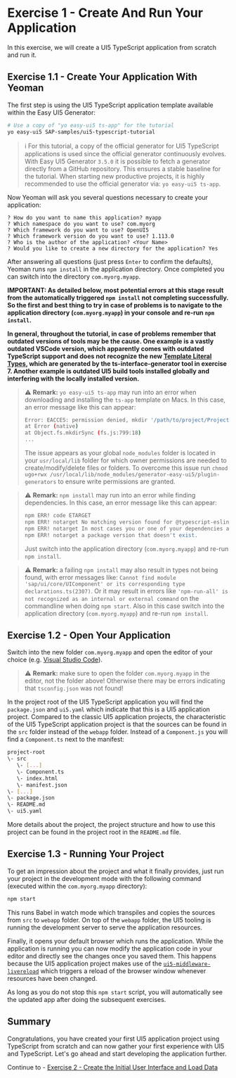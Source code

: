 # Exercise 1 - Create And Run Your Application

In this exercise, we will create a UI5 TypeScript application from scratch and run it.

## Exercise 1.1 - Create Your Application With Yeoman

The first step is using the UI5 TypeScript application template available within the Easy UI5 Generator:

```sh
# Use a copy of "yo easy-ui5 ts-app" for the tutorial
yo easy-ui5 SAP-samples/ui5-typescript-tutorial
```

> :information_source: For this tutorial, a copy of the official generator for UI5 TypeScript applications is used since the official generator continuously evolves. With Easy UI5 Generator `3.5.0` it is possible to fetch a generator directly from a GitHub repository. This ensures a stable baseline for the tutorial. When starting new productive projects, it is highly recommended to use the official generator via: `yo easy-ui5 ts-app`.

Now Yeoman will ask you several questions necessary to create your application:

```
? How do you want to name this application? myapp
? Which namespace do you want to use? com.myorg
? Which framework do you want to use? OpenUI5
? Which framework version do you want to use? 1.113.0
? Who is the author of the application? <Your Name>
? Would you like to create a new directory for the application? Yes
```

After answering all questions (just press `Enter` to confirm the defaults), Yeoman runs `npm install` in the application directory. Once completed you can switch into the directory `com.myorg.myapp`.

**IMPORTANT: As detailed below, most potential errors at this stage result from the automatically triggered `npm install` not completing successfully. So the first and best thing to try in case of problems is to navigate to the application directory (`com.myorg.myapp`) in your console and re-run `npm install`.**

**In general, throughout the tutorial, in case of problems remember that outdated versions of tools may be the cause. One example is a vastly outdated VSCode version, which apparently comes with outdated TypeScript support and does not recognize the new [Template Literal Types](https://www.typescriptlang.org/docs/handbook/2/template-literal-types.html), which are generated by the ts-interface-generator tool in exercise 7. Another example is outdated UI5 build tools installed globally and interfering with the locally installed version.**

> :warning: **Remark:** `yo easy-ui5 ts-app` may run into an error when downloading and installing the `ts-app` template on Macs. In this case, an error message like this can appear:
>
> ```sh
> Error: EACCES: permission denied, mkdir '/path/to/project/ProjectName'
> at Error (native)
> at Object.fs.mkdirSync (fs.js:799:18)
> ...
> ```
>
> The issue appears as your global `node_modules` folder is located in your `usr/local/lib` folder for which owner permissions are needed to create/modify/delete files or folders. To overcome this issue run `chmod ugo+rwx /usr/local/lib/node_modules/generator-easy-ui5/plugin-generators` to ensure write permissions are granted.

> :warning: **Remark:** `npm install` may run into an error while finding dependencies. In this case, an error message like this can appear:
>
> ```sh
> npm ERR! code ETARGET
> npm ERR! notarget No matching version found for @typescript-eslint/eslint-plugin@^5.6.0.
> npm ERR! notarget In most cases you or one of your dependencies are requesting
> npm ERR! notarget a package version that doesn't exist.
> ```
>
> Just switch into the application directory (`com.myorg.myapp`) and re-run `npm install`.

> :warning: **Remark:** a failing `npm install` may also result in types not being found, with error messages like: `Cannot find module 'sap/ui/core/UIComponent' or its corresponding type declarations.ts(2307)`. Or it may result in errors like `'npm-run-all' is not recognized as an internal or external command` on the commandline when doing `npm start`.
> Also in this case switch into the application directory (`com.myorg.myapp`) and re-run `npm install`.

## Exercise 1.2 - Open Your Application

Switch into the new folder `com.myorg.myapp` and open the editor of your choice (e.g. [Visual Studio Code](https://code.visualstudio.com/)).

> :warning: **Remark:** make sure to open the folder `com.myorg.myapp` in the editor, not the folder above! Otherwise there may be errors indicating that `tsconfig.json` was not found!

In the project root of the UI5 TypeScript application you will find the `package.json` and `ui5.yaml` which indicate that this is a UI5 application project. Compared to the classic UI5 application projects, the characteristic of the UI5 TypeScript application project is that the sources can be found in the `src` folder instead of the `webapp` folder. Instead of a `Component.js` you will find a `Component.ts` next to the manifest:

```sh
project-root
\- src
   \- [...]
   \- Component.ts
   \- index.html
   \- manifest.json
\- [...]
\- package.json
\- README.md
\- ui5.yaml
```

More details about the project, the project structure and how to use this project can be found in the project root in the `README.md` file.

## Exercise 1.3 - Running Your Project

To get an impression about the project and what it finally provides, just run your project in the development mode with the following command (executed within the `com.myorg.myapp` directory):

```sh
npm start
```

This runs Babel in watch mode which transpiles and copies the sources from `src` to `webapp` folder. On top of the `webapp` folder, the UI5 tooling is running the development server to serve the application resources.

Finally, it opens your default browser which runs the application. While the application is running you can now modify the application code in your editor and directly see the changes once you saved them. This happens because the UI5 application project makes use of the [`ui5-middleware-livereload`](https://www.npmjs.com/package/ui5-middleware-livereload) which triggers a reload of the browser window whenever resources have been changed.

As long as you do not stop this `npm start` script, you will automatically see the updated app after doing the subsequent exercises.

## Summary

Congratulations, you have created your first UI5 application project using TypeScript from scratch and can now gather your first experience with UI5 and TypeScript. Let's go ahead and start developing the application further.

Continue to - [Exercise 2 - Create the Initial User Interface and Load Data](../ex2/README.md)
